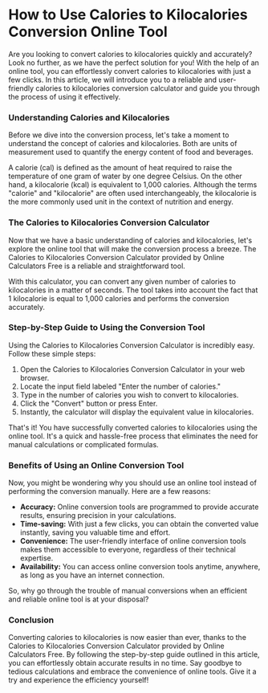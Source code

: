 How to Use Calories to Kilocalories Conversion Online Tool
==========================================================

Are you looking to convert calories to kilocalories quickly and accurately? Look no further, as we have the perfect solution for you! With the help of an online tool, you can effortlessly convert calories to kilocalories with just a few clicks. In this article, we will introduce you to a reliable and user-friendly calories to kilocalories conversion calculator and guide you through the process of using it effectively.

### Understanding Calories and Kilocalories

Before we dive into the conversion process, let's take a moment to understand the concept of calories and kilocalories. Both are units of measurement used to quantify the energy content of food and beverages.

A calorie (cal) is defined as the amount of heat required to raise the temperature of one gram of water by one degree Celsius. On the other hand, a kilocalorie (kcal) is equivalent to 1,000 calories. Although the terms "calorie" and "kilocalorie" are often used interchangeably, the kilocalorie is the more commonly used unit in the context of nutrition and energy.

### The Calories to Kilocalories Conversion Calculator

Now that we have a basic understanding of calories and kilocalories, let's explore the online tool that will make the conversion process a breeze. The Calories to Kilocalories Conversion Calculator provided by Online Calculators Free is a reliable and straightforward tool.

With this calculator, you can convert any given number of calories to kilocalories in a matter of seconds. The tool takes into account the fact that 1 kilocalorie is equal to 1,000 calories and performs the conversion accurately.

### Step-by-Step Guide to Using the Conversion Tool

Using the Calories to Kilocalories Conversion Calculator is incredibly easy. Follow these simple steps:

1. Open the Calories to Kilocalories Conversion Calculator in your web browser.
2. Locate the input field labeled "Enter the number of calories."
3. Type in the number of calories you wish to convert to kilocalories.
4. Click the "Convert" button or press Enter.
5. Instantly, the calculator will display the equivalent value in kilocalories.

That's it! You have successfully converted calories to kilocalories using the online tool. It's a quick and hassle-free process that eliminates the need for manual calculations or complicated formulas.

### Benefits of Using an Online Conversion Tool

Now, you might be wondering why you should use an online tool instead of performing the conversion manually. Here are a few reasons:

- **Accuracy:** Online conversion tools are programmed to provide accurate results, ensuring precision in your calculations.
- **Time-saving:** With just a few clicks, you can obtain the converted value instantly, saving you valuable time and effort.
- **Convenience:** The user-friendly interface of online conversion tools makes them accessible to everyone, regardless of their technical expertise.
- **Availability:** You can access online conversion tools anytime, anywhere, as long as you have an internet connection.

So, why go through the trouble of manual conversions when an efficient and reliable online tool is at your disposal?

### Conclusion

Converting calories to kilocalories is now easier than ever, thanks to the Calories to Kilocalories Conversion Calculator provided by Online Calculators Free. By following the step-by-step guide outlined in this article, you can effortlessly obtain accurate results in no time. Say goodbye to tedious calculations and embrace the convenience of online tools. Give it a try and experience the efficiency yourself!